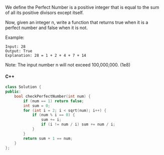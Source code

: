 We define the Perfect Number is a positive integer that is equal to the sum of all its positive divisors except itself.

Now, given an integer n, write a function that returns true when it is a perfect number and false when it is not.

Example:

```
Input: 28
Output: True
Explanation: 28 = 1 + 2 + 4 + 7 + 14
```

Note: The input number n will not exceed 100,000,000. (1e8)

#### C++

```cpp
class Solution {
public:
    bool checkPerfectNumber(int num) {
        if (num == 1) return false;
        int sum = 0;
        for (int i = 2; i < sqrt(num); i++) {
            if (num % i == 0) {
                sum += i;
                if (i != num / i) sum += num / i;
            }
        }
        return sum + 1 == num;
    }
};
```
